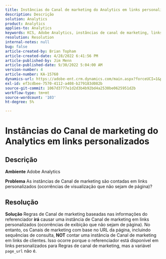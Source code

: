 ```yaml
---
title: Instâncias do Canal de marketing do Analytics em links personalizados
description: Descrição
solution: Analytics
product: Analytics
applies-to: Analytics
keywords: KCS, Adobe Analytics, instâncias de canal de marketing, links personalizados, perguntas frequentes
resolution: Resolution
internal-notes: null
bug: false
article-created-by: Brian Topham
article-created-date: 4/28/2022 6:41:56 PM
article-published-by: Jim Menn
article-published-date: 9/30/2022 5:04:00 AM
version-number: 4
article-number: KA-15760
dynamics-url: https://adobe-ent.crm.dynamics.com/main.aspx?forceUCI=1&pagetype=entityrecord&etn=knowledgearticle&id=f30e69e0-22c7-ec11-a7b6-0022480a1b03
exl-id: ef3cdbee-7570-4112-a408-b279183d082b
source-git-commit: 1067d3777e1d2d3b4b92bd4a2530be0625951d2b
workflow-type: tm+mt
source-wordcount: '103'
ht-degree: 5%

---
```


# Instâncias do Canal de marketing do Analytics em links personalizados

## Descrição


<b>Ambiente</b>
Adobe Analytics

<b>Problema</b>
As instâncias de Canal de marketing são contadas em links personalizados (ocorrências de visualização que não sejam de página)?


## Resolução


<b>Solução</b>
Regras de Canal de marketing baseadas nas informações do referenciador <b>irá</b> causar uma instância de Canal de marketing em links personalizados (ocorrências de exibição que não sejam de página).
No entanto, os Canais de marketing com base no URL da página, incluindo sequências de consulta, <b>NOT</b> contar uma instância de Canal de marketing em links de clientes.
Isso ocorre porque o referenciador está disponível em links personalizados para Regras de canal de marketing, mas a variável `page_url` não é.
